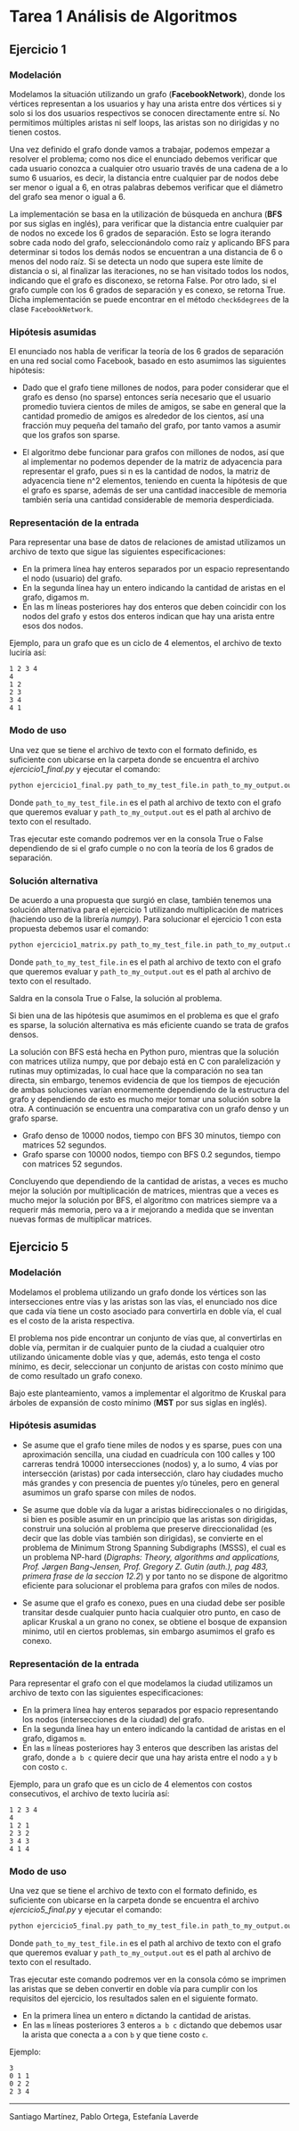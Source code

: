 # Tarea 1 Análisis de Algoritmos

## Ejercicio 1

### Modelación

Modelamos la situación utilizando un grafo (**FacebookNetwork**), donde los vértices representan a los usuarios y hay una arista entre dos vértices si y solo si los dos usuarios respectivos se conocen directamente entre sí. No permitimos múltiples aristas ni self loops, las aristas son no dirigidas y no tienen costos.

Una vez definido el grafo donde vamos a trabajar, podemos empezar a resolver el problema; como nos dice el enunciado debemos verificar que cada usuario conozca a cualquier otro usuario través de una cadena de a lo sumo 6 usuarios, es decir, la distancia entre cualquier par de nodos debe ser menor o igual a 6, en otras palabras debemos verificar que el diámetro del grafo sea menor o igual a 6.

La implementación se basa en la utilización de búsqueda en anchura (**BFS** por sus siglas en inglés), para verificar que la distancia entre cualquier par de nodos no excede los 6 grados de separación. Esto se logra iterando sobre cada nodo del grafo, seleccionándolo como raíz y aplicando BFS para determinar si todos los demás nodos se encuentran a una distancia de 6 o menos del nodo raíz. Si se detecta un nodo que supera este límite de distancia o si, al finalizar las iteraciones, no se han visitado todos los nodos, indicando que el grafo es disconexo, se retorna False. Por otro lado, si el grafo cumple con los 6 grados de separación y es conexo, se retorna True. Dicha implementación se puede encontrar en el método ``check6degrees`` de la clase ``FacebookNetwork``.

### Hipótesis asumidas

El enunciado nos habla de verificar la teoría de los 6 grados de separación en una red social como Facebook, basado en esto asumimos las siguientes hipótesis:

- Dado que el grafo tiene millones de nodos, para poder considerar que el grafo es denso (no sparse) entonces sería necesario que el usuario promedio tuviera cientos de miles de amigos, se sabe en general que la cantidad promedio de amigos es alrededor de los cientos, así una fracción muy pequeña del tamaño del grafo, por tanto vamos a asumir que los grafos son sparse.

- El algoritmo debe funcionar para grafos con millones de nodos, así que al implementar no podemos depender de la matriz de adyacencia para representar el grafo, pues si n es la cantidad de nodos, la matriz de adyacencia tiene n^2 elementos, teniendo en cuenta la hipótesis de que el grafo es sparse, además de ser una cantidad inaccesible de memoria también sería una cantidad considerable de memoria desperdiciada.

### Representación de la entrada

Para representar una base de datos de relaciones de amistad utilizamos un archivo de texto que sigue las siguientes especificaciones:

- En la primera línea hay enteros separados por un espacio representando el nodo (usuario) del grafo.
- En la segunda línea hay un entero indicando la cantidad de aristas en el grafo, digamos m.
- En las m líneas posteriores hay dos enteros que deben coincidir con los nodos del grafo y estos dos enteros indican que hay una arista entre esos dos nodos.

Ejemplo, para un grafo que es un ciclo de 4 elementos, el archivo de texto luciría así:

```text
1 2 3 4
4
1 2
2 3
3 4
4 1
```

### Modo de uso

Una vez que se tiene el archivo de texto con el formato definido, es suficiente con ubicarse en la carpeta donde se encuentra el archivo *ejercicio1_final.py* y ejecutar el comando:

```bash
python ejercicio1_final.py path_to_my_test_file.in path_to_my_output.out
```

Donde ``path_to_my_test_file.in`` es el path al archivo de texto con el grafo que queremos evaluar y ``path_to_my_output.out`` es el path al archivo de texto con el resultado.

Tras ejecutar este comando podremos ver en la consola True o False dependiendo de si el grafo cumple o no con la teoría de los 6 grados de separación.


### Solución alternativa

De acuerdo a una propuesta que surgió en clase, también tenemos una solución alternativa para el ejercicio 1 utilizando multiplicación de matrices (haciendo uso de la librería *numpy*). Para solucionar el ejercicio 1 con esta propuesta debemos usar el comando:

```bash
python ejercicio1_matrix.py path_to_my_test_file.in path_to_my_output.out
```
Donde ``path_to_my_test_file.in`` es el path al archivo de texto con el grafo que queremos evaluar y ``path_to_my_output.out`` es el path al archivo de texto con el resultado.

Saldra en la consola True o False, la solución al problema.

Si bien una de las hipótesis que asumimos en el problema es que el grafo es sparse, la solución alternativa es más eficiente cuando se trata de grafos densos.

La solución con BFS está hecha en Python puro, mientras que la solución con matrices utiliza numpy, que por debajo está en C con paralelización y rutinas muy optimizadas, lo cual hace que la comparación no sea tan directa, sin embargo, tenemos evidencia de que los tiempos de ejecución de ambas soluciones varían enormemente dependiendo de la estructura del grafo y dependiendo de esto es mucho mejor tomar una solución sobre la otra. A continuación se encuentra una comparativa con un grafo denso y un grafo sparse.

- Grafo denso de 10000 nodos, tiempo con BFS 30 minutos, tiempo con matrices 52 segundos.
- Grafo sparse con 10000 nodos, tiempo con BFS 0.2 segundos, tiempo con matrices 52 segundos.

Concluyendo que dependiendo de la cantidad de aristas, a veces es mucho mejor la solución por multiplicación de matrices, mientras que a veces es mucho mejor la solución por BFS, el algoritmo con matrices siempre va a requerir más memoria, pero va a ir mejorando a medida que se inventan nuevas formas de multiplicar matrices.

## Ejercicio 5

### Modelación

Modelamos el problema utilizando un grafo donde los vértices son las intersecciones entre vías y las aristas son las vías, el enunciado nos dice que cada vía tiene un costo asociado para convertirla en doble vía, el cual es el costo de la arista respectiva.

El problema nos pide encontrar un conjunto de vías que, al convertirlas en doble vía, permitan ir de cualquier punto de la ciudad a cualquier otro utilizando únicamente doble vías y que, además, esto tenga el costo mínimo, es decir, seleccionar un conjunto de aristas con costo mínimo que de como resultado un grafo conexo.

Bajo este planteamiento, vamos a implementar el algoritmo de Kruskal para árboles de expansión de costo mínimo (**MST** por sus siglas en inglés).

### Hipótesis asumidas

- Se asume que el grafo tiene miles de nodos y es sparse, pues con una aproximación sencilla, una ciudad en cuadrícula con 100 calles y 100 carreras tendrá 10000 intersecciones (nodos) y, a lo sumo, 4 vías por intersección (aristas) por cada intersección, claro hay ciudades mucho más grandes y con presencia de puentes y/o túneles, pero en general asumimos un grafo sparse con miles de nodos.

- Se asume que doble vía da lugar a aristas bidireccionales o no dirigidas, si bien es posible asumir en un principio que las aristas son dirigidas, construir una solución al problema que preserve direccionalidad (es decir que las doble vías también son dirigidas), se convierte en el problema de Minimum Strong Spanning Subdigraphs (MSSS), el cual es un problema NP-hard (*Digraphs: Theory, algorithms and applications,  Prof. Jørgen Bang-Jensen, Prof. Gregory Z. Gutin (auth.), pag 483, primera frase de la seccion 12.2*) y por tanto no se dispone de algoritmo eficiente para solucionar el problema para grafos con miles de nodos.

- Se asume que el grafo es conexo, pues en una ciudad debe ser posible transitar desde cualquier punto hacia cualquier otro punto, en caso de aplicar Kruskal a un grano no conex, se obtiene el bosque de expansion minimo, util en ciertos problemas, sin embargo asumimos el grafo es conexo.
  
### Representación de la entrada

Para representar el grafo con el que modelamos la ciudad utilizamos un archivo de texto con las siguientes especificaciones:

- En la primera línea hay enteros separados por espacio representando los nodos (intersecciones de la ciudad) del grafo.
- En la segunda línea hay un entero indicando la cantidad de aristas en el grafo, digamos `m`.
- En las `m` líneas posteriores hay 3 enteros que describen las aristas del grafo, donde `a b c` quiere decir que una hay arista entre el nodo `a` y `b` con costo `c`.

Ejemplo, para un grafo que es un ciclo de 4 elementos con costos consecutivos, el archivo de texto luciría así:

```text
1 2 3 4
4
1 2 1
2 3 2
3 4 3
4 1 4
```

<!-- Es posible encontrar más archivos de ejemplo en la carpeta tests_eje5. -->

### Modo de uso
Una vez que se tiene el archivo de texto con el formato definido, es suficiente con ubicarse en la carpeta donde se encuentra el archivo *ejercicio5_final.py* y ejecutar el comando:

```bash
python ejercicio5_final.py path_to_my_test_file.in path_to_my_output.out
```

Donde ``path_to_my_test_file.in`` es el path al archivo de texto con el grafo que queremos evaluar y ``path_to_my_output.out`` es el path al archivo de texto con el resultado.

Tras ejecutar este comando podremos ver en la consola cómo se imprimen las aristas que se deben convertir en doble vía para cumplir con los requisitos del ejercicio, los resultados salen en el siguiente formato.

- En la primera línea un entero `m` dictando la cantidad de aristas.
- En las `m` líneas posteriores 3 enteros `a b c` dictando que debemos usar la arista que conecta a `a` con `b` y que tiene costo `c`.

Ejemplo:

```text
3
0 1 1
0 2 2
2 3 4
```

---
Santiago Martínez, Pablo Ortega, Estefanía Laverde
